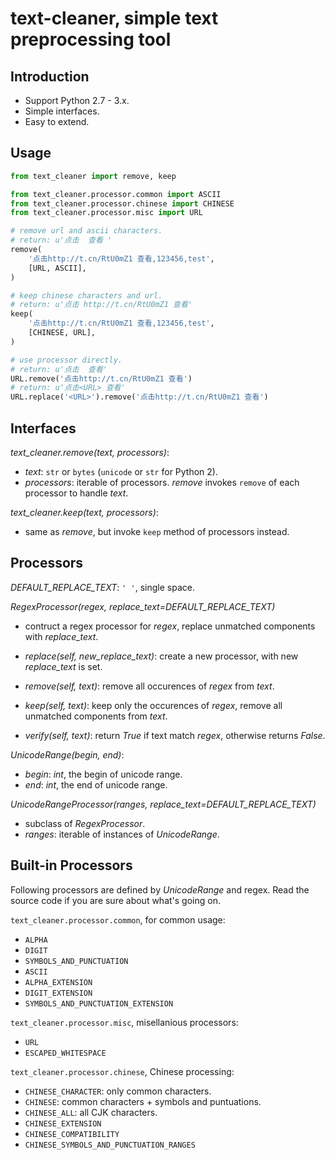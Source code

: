 # text-cleaner, simple text preprocessing tool

## Introduction

* Support Python 2.7 - 3.x.
* Simple interfaces.
* Easy to extend.

## Usage

```python
from text_cleaner import remove, keep

from text_cleaner.processor.common import ASCII
from text_cleaner.processor.chinese import CHINESE
from text_cleaner.processor.misc import URL

# remove url and ascii characters.
# return: u'点击  查看 '
remove(
    '点击http://t.cn/RtU0mZ1 查看,123456,test',
    [URL, ASCII],
)

# keep chinese characters and url.
# return: u'点击 http://t.cn/RtU0mZ1 查看'
keep(
    '点击http://t.cn/RtU0mZ1 查看,123456,test',
    [CHINESE, URL],
)

# use processor directly.
# return: u'点击  查看'
URL.remove('点击http://t.cn/RtU0mZ1 查看')
# return: u'点击<URL> 查看'
URL.replace('<URL>').remove('点击http://t.cn/RtU0mZ1 查看')
```

## Interfaces

*text_cleaner.remove(text, processors)*:

* *text*: `str` or `bytes` (`unicode` or `str` for Python 2).
* *processors*: iterable of processors. *remove* invokes `remove` of each processor to handle *text*.

*text_cleaner.keep(text, processors)*:

* same as *remove*, but invoke `keep` method of processors instead.

## Processors

*DEFAULT\_REPLACE\_TEXT*: `' '`, single space.

*RegexProcessor(regex, replace\_text=DEFAULT\_REPLACE\_TEXT)*

* contruct a regex processor for *regex*, replace unmatched components with *replace\_text*.


* *replace(self, new\_replace\_text)*: create a new processor, with new *replace\_text* is set.
* *remove(self, text)*: remove all occurences of *regex* from *text*.
* *keep(self, text)*: keep only the occurences of *regex*, remove all unmatched components from *text*.
* *verify(self, text)*: return *True* if text match *regex*, otherwise returns *False*.

*UnicodeRange(begin, end)*:

* *begin*: *int*, the begin of unicode range.
* *end*: *int*, the end of unicode range.

*UnicodeRangeProcessor(ranges, replace\_text=DEFAULT\_REPLACE\_TEXT)*

* subclass of *RegexProcessor*.
* *ranges*: iterable of instances of *UnicodeRange*.

## Built-in Processors

Following processors are defined by *UnicodeRange* and regex. Read the source code if you are sure about what's going on.

`text_cleaner.processor.common`, for common usage:

* `ALPHA`
* `DIGIT`
* `SYMBOLS_AND_PUNCTUATION`
* `ASCII`
* `ALPHA_EXTENSION`
* `DIGIT_EXTENSION`
* `SYMBOLS_AND_PUNCTUATION_EXTENSION`

`text_cleaner.processor.misc`, misellanious processors:

*  `URL`
* `ESCAPED_WHITESPACE`

`text_cleaner.processor.chinese`, Chinese processing:

* `CHINESE_CHARACTER`: only common characters.
* `CHINESE`: common characters + symbols and puntuations.
* `CHINESE_ALL`: all CJK characters.
* `CHINESE_EXTENSION`
* `CHINESE_COMPATIBILITY`
* `CHINESE_SYMBOLS_AND_PUNCTUATION_RANGES`